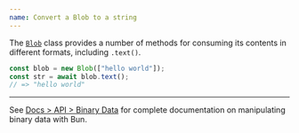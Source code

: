 ```yaml
---
name: Convert a Blob to a string
---
```


The [`Blob`](https://developer.mozilla.org/en-US/docs/Web/API/Blob) class provides a number of methods for consuming its contents in different formats, including `.text()`.

```ts
const blob = new Blob(["hello world"]);
const str = await blob.text();
// => "hello world"
```

---

See [Docs > API > Binary Data](https://bun.sh/docs/api/binary-data#conversion) for complete documentation on manipulating binary data with Bun.
